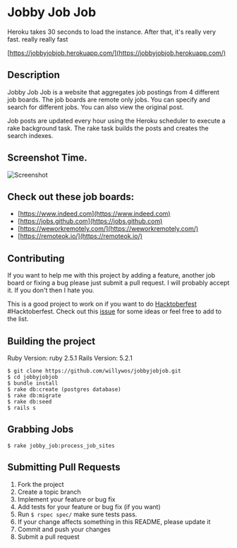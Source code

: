 # Jobby Job Job

Heroku takes 30 seconds to load the instance. After that, it's really very fast. really really fast


[https://jobbyjobjob.herokuapp.com/](https://jobbyjobjob.herokuapp.com/)

## Description

Jobby Job Job is a website that aggregates job postings from 4 different job boards.
The job boards are remote only jobs. You can specify and search for different jobs.
You can also view the original post.

Job posts are updated every hour using the Heroku scheduler to execute a rake
background task. The rake task builds the posts and creates the search indexes.

## Screenshot Time.

![Screenshot](public/img/screenshot.png)

## Check out these job boards:

- [https://www.indeed.com](https://www.indeed.com)
- [https://jobs.github.com](https://jobs.github.com)
- [https://weworkremotely.com/](https://weworkremotely.com/)
- [https://remoteok.io/](https://remoteok.io/)

## Contributing

If you want to help me with this project by adding a feature, another job board
or fixing a bug please just submit a pull request. I will probably accept it.
If you don't then I hate you.

This is a good project to work on if you want to do [Hacktoberfest](https://hacktoberfest.digitalocean.com/) #Hacktoberfest. Check out this [issue](https://github.com/willywos/jobbyjobjob/issues/1) for some ideas or feel free to add to the list.

## Building the project

Ruby Version: ruby 2.5.1
Rails Version: 5.2.1

```
$ git clone https://github.com/willywos/jobbyjobjob.git
$ cd jobbyjobjob
$ bundle install
$ rake db:create (postgres database)
$ rake db:migrate
$ rake db:seed
$ rails s
```

## Grabbing Jobs

```
$ rake jobby_job:process_job_sites
```

## Submitting Pull Requests

1. Fork the project
2. Create a topic branch
3. Implement your feature or bug fix
4. Add tests for your feature or bug fix (if you want)
5. Run `$ rspec spec/` make sure tests pass.
6. If your change affects something in this README, please update it
7. Commit and push your changes
8. Submit a pull request
